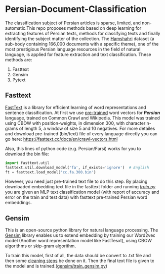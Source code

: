 # Persian-Document-Classification
The classification subject of Persian articles is sparse, limited, and non-automatic.This repo proposes methods based on deep learning for extracting features of Persian texts, methods for classifying texts and finally identifying the subject matter of the collection. The [Hamshahri](http://dataheart.ir/article/3487/%D9%85%D8%AC%D9%85%D9%88%D8%B9%D9%87-%D8%AF%D8%A7%D8%AF%D9%87--%DA%A9%D8%A7%D9%85%D9%84-%D9%87%D9%85%D8%B4%D9%87%D8%B1%DB%8C-%D9%86%D8%B3%D8%AE%D9%87-1-%D8%B4%D8%A7%D9%85%D9%84-166-%D9%87%D8%B2%D8%A7%D8%B1-%D8%B3%D9%86%D8%AF-%D8%AF%D8%B1-%D9%81%D8%B1%D9%85%D8%AA-%D8%A7%DA%A9%D8%B3%D9%84-%D9%88-csv) dataset (a sub-body containing 166,000 documents with a specific theme), one of the most prestigious Persian language resources in the field of natural language, is applied for feature extraction and text classification. These methods are:

1. Fasttext
2. Gensim
3. Pytext

## Fasttext
[FastText](https://github.com/facebookresearch/fastText/) is a library for efficient learning of word representations and sentence classification.
At first we use [pre-trained](https://fasttext.cc/docs/en/crawl-vectors.html) word vectors for ***Persian*** language, trained on Common Crawl and Wikipedia. This model was trained using CBOW with position-weights, in dimension 300, with character n-grams of length 5, a window of size 5 and 10 negatives.
For more detailes and download pre-trained (bin/text) file of every language directly you can go here: https://fasttext.cc/docs/en/crawl-vectors.html

Also, this lines of python code (e.g. Persian/Farsi) works for you to download the bin file:

```python
import fasttext.util
fasttext.util.download_model('fa', if_exists='ignore')  # English
ft = fasttext.load_model('cc.fa.300.bin')
```

However, you need just pre-trained text file to do this step.
By placing downloaded embedding text file in the fasttext folder and running [_train.py_](https://github.com/Davari393/Persian-Document-Classification/tree/master/fasttext) you are given an MLP text classification model (with report of accuracy and error on the train and test data) with fasttext pre-trained Persian word embeddings.


## Gensim
This is an open-source python library for natural language processing. The [Gensim](https://github.com/RaRe-Technologies/gensim) library enables us to extend embedding by training our Word2vec model (Another word representation model like FastTesxt), using CBOW algorithms or skip-gram algorithm.

To train this model, first of all, the data should be convert to .txt file and then some [cleaning steps](https://github.com/Davari393/Persian-Document-Classification/tree/master/clean_data) be done on it. Then the final text file is given to the model and is trained.([gensim/train_gensim.py](https://github.com/Davari393/Persian-Document-Classification/tree/master/gensim))






